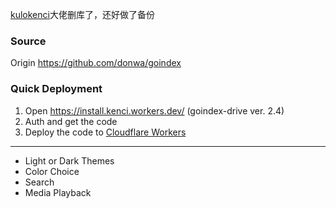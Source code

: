 
[kulokenci](https://github.com/kulokenci)大佬删库了，还好做了备份

### Source
Origin https://github.com/donwa/goindex

### Quick Deployment
1. Open https://install.kenci.workers.dev/ (goindex-drive ver. 2.4)
2. Auth and get the code
3. Deploy the code to [Cloudflare Workers](https://www.cloudflare.com/)

---
- Light or Dark Themes
- Color Choice
- Search
- Media Playback
